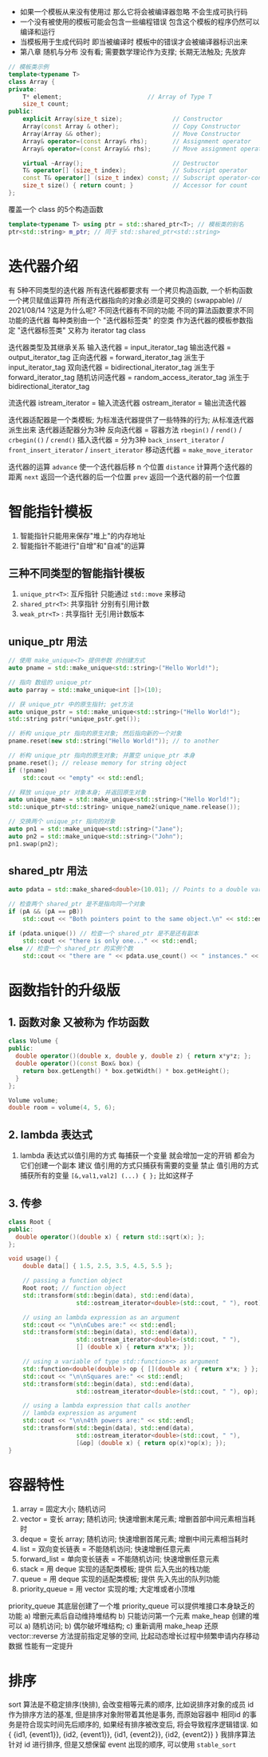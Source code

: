 + 如果一个模板从来没有使用过 那么它将会被编译器忽略 不会生成可执行码
+ 一个没有被使用的模板可能会包含一些编程错误 包含这个模板的程序仍然可以编译和运行
+ 当模板用于生成代码时 即当被编译时 模板中的错误才会被编译器标识出来
+ 第八章 随机与分布 没有看; 需要数学理论作为支撑; 长期无法触及; 先放弃

```c++
// 模板类示例
template<typename T>
class Array {
private:
    T* element;                        // Array of Type T
    size_t count;
public:
    explicit Array(size_t size);              // Constructor
    Array(const Array & other);               // Copy Constructor
    Array(Array && other);                    // Move Constructor
    Array& operator=(const Array& rhs);       // Assignment operator
    Array& operator=(const Array&& rhs);      // Move assignment operator

    virtual ~Array();                         // Destructor
    T& operator[] (size_t index);             // Subscript operator
    const T& operator[] (size_t index) const; // Subscript operator-const
    size_t size() { return count; }           // Accessor for count
};
```
覆盖一个 class 的5个构造函数

```c++
template<typename T> using ptr = std::shared_ptr<T>; // 模板类的别名
ptr<std::string> m_ptr; // 同于 std::shared_ptr<std::string>
```

# 迭代器介绍
有 5种不同类型的迭代器
所有迭代器都要求有 一个拷贝构造函数, 一个析构函数 一个拷贝赋值运算符
所有迭代器指向的对象必须是可交换的 (swappable) // 2021/08/14 ?这是为什么呢?
不同迭代器有不同的功能  不同的算法函数要求不同功能的迭代器
每种类别由一个 "迭代器标签类" 的空类 作为迭代器的模板参数指定
"迭代器标签类" 又称为 iterator tag class

迭代器类型及其继承关系
输入迭代器 = input_iterator_tag
输出迭代器 = output_iterator_tag
正向迭代器 = forward_iterator_tag 派生于 input_iterator_tag
双向迭代器 = bidirectional_iterator_tag 派生于 forward_iterator_tag
随机访问迭代器 = random_access_iterator_tag 派生于 bidirectional_iterator_tag

流迭代器
istream_iterator = 输入流迭代器
ostream_iterator = 输出流迭代器

迭代器适配器是一个类模板; 为标准迭代器提供了一些特殊的行为; 从标准迭代器派生出来
迭代器适配器分为3种
反向迭代器 = 容器方法 `rbegin()` / `rend()` / `crbegin(()` / `crend()`
插入迭代器 = 分为3种 `back_insert_iterator` / `front_insert_iterator` / `insert_iterator`
移动迭代器 = `make_move_iterator`

迭代器的运算
`advance`  使一个迭代器后移 n 个位置
`distance` 计算两个迭代器的 距离
`next`     返回一个迭代器的后一个位置
`prev`     返回一个迭代器的前一个位置


# 智能指针模板
1. 智能指针只能用来保存"堆上"的内存地址
2. 智能指针不能进行"自增"和"自减"的运算

## 三种不同类型的智能指针模板
1. `unique_ptr<T>`: 互斥指针 只能通过 `std::move` 来移动
2. `shared_ptr<T>`: 共享指针 分别有引用计数
3. `weak_ptr<T>`  : 共享指针 无引用计数版本

## unique_ptr 用法
```c++
// 使用 make_unique<T> 提供参数 的创建方式
auto pname = std::make_unique<std::string>("Hello World!");

// 指向 数组的 unique_ptr
auto parray = std::make_unique<int []>(10);

// 获 unique_ptr 中的原生指针; get方法
auto unique_pstr = std::make_unique<std::string>("Hello World!");
std::string pstr(*unique_pstr.get());

// 析构 unique_ptr 指向的原生对象; 然后指向新的一个对象
pname.reset(new std::string("Hello World!")); // to another

// 析构 unique_ptr 指向的原生对象; 并置空 unique_ptr 本身
pname.reset(); // release memory for string object
if (!pname)
    std::cout << "empty" << std::endl;

// 释放 unique_ptr 对象本身; 并返回原生对象
auto unique_name = std::make_unique<std::string>("Hello World!");
std::unique_ptr<std::string> unique_name2(unique_name.release());

// 交换两个 unique_ptr 指向的对象
auto pn1 = std::make_unique<std::string>("Jane");
auto pn2 = std::make_unique<std::string>("John");
pn1.swap(pn2);
```

## shared_ptr 用法
```c++
auto pdata = std::make_shared<double>(10.01); // Points to a double variable

// 检查两个 shared_ptr 是不是指向同一个对象
if (pA && (pA == pB))
    std::cout << "Both pointers point to the same object.\n" << std::endl;

if (pdata.unique()) // 检查一个 shared_ptr 是不是还有副本
    std::cout << "there is only one..." << std::endl;
else // 检查一个 shared_ptr 的实例个数
    std::cout << "there are " << pdata.use_count() << " instances." << std::endl;

```

# 函数指针的升级版
## 1. 函数对象 又被称为 作坊函数
```c++
class Volume {
public:
  double operator()(double x, double y, double z) { return x*y*z; };
  double operator()(const Box& box) {
    return box.getLength() * box.getWidth() * box.getHeight();
  }
};

Volume volume;
double room = volume(4, 5, 6);
```

## 2. lambda 表达式
1. lambda 表达式以值引用的方式
   每捕获一个变量 就会增加一定的开销
   都会为它们创建一个副本
   建议 值引用的方式只捕获有需要的变量
   禁止 值引用的方式捕获所有的变量
   `[&,val1,val2] (...) { };` 比如这样子

## 3. 传参
```c++
class Root {
public:
  double operator()(double x) { return std::sqrt(x); };
};

void usage() {
    double data[] { 1.5, 2.5, 3.5, 4.5, 5.5 };

    // passing a function object
    Root root; // function object
    std::transform(std::begin(data), std::end(data),
                   std::ostream_iterator<double>(std::cout, " "), root);

    // using an lambda expression as an argument
    std::cout << "\n\nCubes are:" << std::endl;
    std::transform(std::begin(data), std::end(data)),
                   std::ostream_iterator<double>(std::cout, " "),
                   [] (double x) { return x*x*x; });

    // using a variable of type std::function<> as argument
    std::function<double(double)> op { [](double x) { return x*x; } };
    std::cout << "\n\nSquares are:" << std::endl;
    std::transform(std::begin(data), std::end(data),
                   std::ostream_iterator<double>(std::cout, " "), op);

    // using a lambda expression that calls another
    // lambda expression as argument
    std::cout << "\n\n4th powers are:" << std::endl;
    std::transform(std::begin(data), std::end(data),
                   std::ostream_iterator<double>(std::cout, " "),
                   [&op] (double x) { return op(x)*op(x); });
}
```

# 容器特性
1. array = 固定大小; 随机访问
2. vector = 变长 array; 随机访问;  快速增删末尾元素; 增删首部中间元素相当耗时
3. deque = 变长 array; 随机访问; 快速增删首尾元素; 增删中间元素相当耗时
4. list  = 双向变长链表 = 不能随机访问; 快速增删任意元素
5. forward_list = 单向变长链表 = 不能随机访问; 快速增删任意元素
6. stack = 用 deque 实现的适配类模板; 提供 后入先出的栈功能
7. queue = 用 deque 实现的适配类模板; 提供 先入先出的队列功能
8. priority_queue = 用 vector 实现的堆; 大定堆或者小顶堆


priority_queue 其底层创建了一个堆
priority_queue 可以提供堆接口本身缺乏的功能 a) 增删元素后自动维持堆结构 b) 只能访问第一个元素
make_heap 创建的堆可以 a) 随机访问; b) 偶尔破坏堆结构; c) 重新调用 make_heap 还原
vector::reverse 方法提前指定足够的空间, 比起动态增长过程中频繁申请内存移动数据 性能有一定提升

# 排序
sort 算法是不稳定排序(快排), 会改变相等元素的顺序,
比如说排序对象的成员 id 作为排序方法的基准, 但是排序对象附带着其他是事务,
而原始容器中 相同id 的事务是符合现实时间先后顺序的,
如果经有排序被改变后, 将会导致程序逻辑错误.
如 { {id1, {event1}}, {id2, {event1}}, {id1, {event2}}, {id2, {event2}} }
我排序算法针对 id 进行排序, 但是又想保留 event 出现的顺序, 可以使用 `stable_sort`
